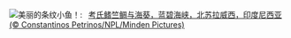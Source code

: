 ![](https://www.bing.com/th?id=OHR.CardinalfishAnemone_ZH-CN7249037417_UHD.jpg&w=1000)美丽的条纹小鱼！:&nbsp;&ensp;[考氏鳍竺鲷与海葵，蓝碧海峡，北苏拉威西，印度尼西亚 (© Constantinos Petrinos/NPL/Minden Pictures)](https://www.bing.com/th?id=OHR.CardinalfishAnemone_ZH-CN7249037417_UHD.jpg)
<br><br/>
